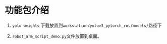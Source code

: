 # 功能包介绍
1. `yolo weights` 下载放置到`workstation/yolov3_pytorch_ros/models/`路径下

2. `robot_arm_script_demo.py`文件放置到桌面。
